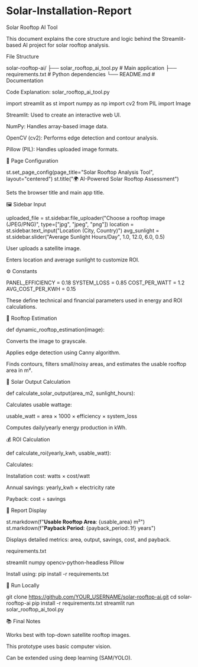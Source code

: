 # Solar-Installation-Report
Solar Rooftop AI Tool

This document explains the core structure and logic behind the Streamlit-based AI project for solar rooftop analysis.

File Structure

solar-rooftop-ai/
├── solar_rooftop_ai_tool.py     # Main application
├── requirements.txt             # Python dependencies
└── README.md                    # Documentation

Code Explanation: solar_rooftop_ai_tool.py

import streamlit as st
import numpy as np
import cv2
from PIL import Image

Streamlit: Used to create an interactive web UI.

NumPy: Handles array-based image data.

OpenCV (cv2): Performs edge detection and contour analysis.

Pillow (PIL): Handles uploaded image formats.

📍 Page Configuration

st.set_page_config(page_title="Solar Rooftop Analysis Tool", layout="centered")
st.title("🌍 AI-Powered Solar Rooftop Assessment")

Sets the browser title and main app title.

🖼️ Sidebar Input

uploaded_file = st.sidebar.file_uploader("Choose a rooftop image (JPEG/PNG)", type=["jpg", "jpeg", "png"])
location = st.sidebar.text_input("Location (City, Country)")
avg_sunlight = st.sidebar.slider("Average Sunlight Hours/Day", 1.0, 12.0, 6.0, 0.5)

User uploads a satellite image.

Enters location and average sunlight to customize ROI.

⚙️ Constants

PANEL_EFFICIENCY = 0.18
SYSTEM_LOSS = 0.85
COST_PER_WATT = 1.2
AVG_COST_PER_KWH = 0.15

These define technical and financial parameters used in energy and ROI calculations.

📏 Rooftop Estimation

def dynamic_rooftop_estimation(image):

Converts the image to grayscale.

Applies edge detection using Canny algorithm.

Finds contours, filters small/noisy areas, and estimates the usable rooftop area in m².

🔋 Solar Output Calculation

def calculate_solar_output(area_m2, sunlight_hours):

Calculates usable wattage:

usable_watt = area × 1000 × efficiency × system_loss

Computes daily/yearly energy production in kWh.

💰 ROI Calculation

def calculate_roi(yearly_kwh, usable_watt):

Calculates:

Installation cost: watts × cost/watt

Annual savings: yearly_kwh × electricity rate

Payback: cost ÷ savings

🧾 Report Display

st.markdown(f"**Usable Rooftop Area**: {usable_area} m²")
st.markdown(f"**Payback Period**: {payback_period:.1f} years")

Displays detailed metrics: area, output, savings, cost, and payback.

requirements.txt

streamlit
numpy
opencv-python-headless
Pillow

Install using: pip install -r requirements.txt

🚀 Run Locally

git clone https://github.com/YOUR_USERNAME/solar-rooftop-ai.git
cd solar-rooftop-ai
pip install -r requirements.txt
streamlit run solar_rooftop_ai_tool.py

📚 Final Notes

Works best with top-down satellite rooftop images.

This prototype uses basic computer vision.

Can be extended using deep learning (SAM/YOLO).
